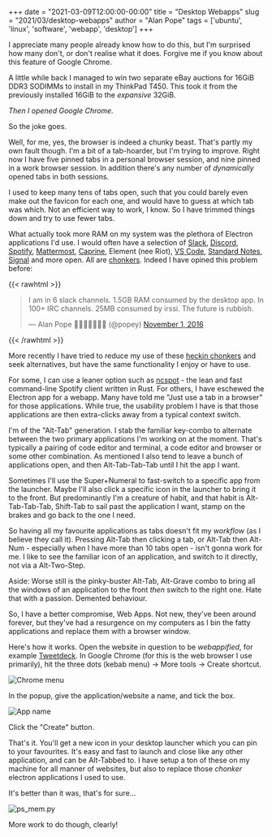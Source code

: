 +++
date = "2021-03-09T12:00:00-00:00"
title = "Desktop Webapps"
slug = "2021/03/desktop-webapps"
author = "Alan Pope"
tags = ['ubuntu', 'linux', 'software', 'webapp', 'desktop']
+++

I appreciate many people already know how to do this, but I'm surprised how many don't, or don't realise what it does. Forgive me if you know about this feature of Google Chrome. 

A little while back I managed to win two separate eBay auctions for 16GiB DDR3 SODIMMs to install in my ThinkPad T450. This took it from the previously installed 16GiB to the *expansive* 32GiB.

*Then I opened Google Chrome.*

So the joke goes.

Well, for me, yes, the browser is indeed a chunky beast. That's partly my own fault though. I'm a bit of a tab-hoarder, but I'm trying to improve. Right now I have five pinned tabs in a personal browser session, and nine pinned in a work browser session. In addition there's any number of *dynamically* opened tabs in both sessions. 

I used to keep many tens of tabs open, such that you could barely even make out the favicon for each one, and would have to guess at which tab was which. Not an efficient way to work, I know. So I have trimmed things down and try to use fewer tabs.

What actually took more RAM on my system was the plethora of Electron applications I'd use. I would often have a selection of [Slack](https://snapcraft.io/slack), [Discord](https://snapcraft.io/discord), [Spotify](https://snapcraft.io/spotify), [Mattermost](https://snapcraft.io/mattermost-desktop), [Caprine](https://snapcraft.io/caprine), Element (nee Riot), [VS Code](https://snapcraft.io/code), [Standard Notes](https://snapcraft.io/standard-notes), [Signal](https://snapcraft.io/signal-desktop) and more open. All are [chonkers](https://reddit.com/r/chonkers). Indeed I have opined this problem before:

{{< rawhtml >}}
<blockquote class="twitter-tweet"><p lang="en" dir="ltr">I am in 6 slack channels. 1.5GB RAM consumed by the desktop app. In 100+ IRC channels. 25MB consumed by irssi. The future is rubbish.</p>&mdash; Alan Pope 🍺🐧🐱🇬🇧🇪🇺 (@popey) <a href="https://twitter.com/popey/status/793399003463516160?ref_src=twsrc%5Etfw">November 1, 2016</a></blockquote> <script async src="https://platform.twitter.com/widgets.js" charset="utf-8"></script>
{{< /rawhtml >}}

More recently I have tried to reduce my use of these [heckin chonkers](https://www.reddit.com/r/Chonkers/comments/acqbd4/heres_a_chart_to_help_classify_your_chonker/) and seek alternatives, but have the same functionality I enjoy or have to use.

For some, I can use a leaner option such as [ncspot](https://snapcraft.io/ncspo) - the lean and fast command-line Spotify client written in Rust. For others, I have eschewed the Electron app for a webapp. Many have told me "Just use a tab in a browser" for those applications. While true, the usability problem I have is that those applications are then extra-clicks away from a typical context switch.

I'm of the "Alt-Tab" generation. I stab the familiar key-combo to alternate between the two primary applications I'm working on at the moment. That's typically a pairing of code editor and terminal, a code editor and browser or some other combination. As mentioned I also tend to leave a bunch of applications open, and then Alt-Tab-Tab-Tab until I hit the app I want. 

Sometimes I'll use the Super+Numeral to fast-switch to a specific app from the launcher. Maybe I'll also click a specific icon in the launcher to bring it to the front. But predominantly I'm a creature of habit, and that habit is Alt-Tab-Tab-Tab, Shift-Tab to sail past the application I want, stamp on the brakes and go back to the one I need.

So having all my favourite applications as tabs doesn't fit my *workflow* (as I believe they call it). Pressing Alt-Tab then clicking a tab, or Alt-Tab then Alt-Num - especially when I have more than 10 tabs open - isn't gonna work for me. I like to see the familiar icon of an application, and switch to it directly, not via a Alt-Two-Step. 

Aside: Worse still is the pinky-buster Alt-Tab, Alt-Grave combo to bring all the windows of an application to the front *then* switch to the right one. Hate that with a passion. Demented behaviour.

So, I have a better compromise, Web Apps. Not new, they've been around forever, but they've had a resurgence on my computers as I bin the fatty applications and replace them with a browser window.

Here's how it works. Open the website in question to be *webappified*, for example [Tweetdeck](https://tweetdeck.twitter.com/). In Google Chrome (for this is the web browser I use primarily), hit the three dots (kebab menu) -> More tools -> Create shortcut. 

![Chrome menu](/blog/images/2021-03-09/chrome.png)

In the popup, give the application/website a name, and tick the box.

![App name](/blog/images/2021-03-09/name.png)

Click the "Create" button. 

That's it. You'll get a new icon in your desktop launcher which you can pin to your favourites. It's easy and fast to launch and close like any other application, and can be Alt-Tabbed to. I have setup a ton of these on my machine for all manner of websites, but also to replace those *chonker* electron applications I used to use.

It's better than it was, that's for sure...

![ps_mem.py](/blog/images/2021-03-09/ps_mem.png)

More work to do though, clearly!